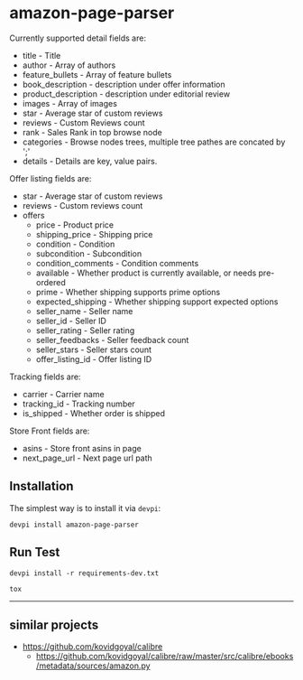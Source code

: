 amazon-page-parser
=====================

Currently supported detail fields are:
* title - Title
* author - Array of authors
* feature_bullets - Array of feature bullets
* book_description - description under offer information
* product_description - description under editorial review
* images - Array of images
* star - Average star of custom reviews
* reviews - Custom Reviews count
* rank - Sales Rank in top browse node
* categories - Browse nodes trees, multiple tree pathes are concated by ';'
* details - Details are key, value pairs.

Offer listing fields are:
* star - Average star of custom reviews
* reviews - Custom reviews count
* offers
    * price - Product price
    * shipping_price - Shipping price
    * condition - Condition
    * subcondition - Subcondition
    * condition_comments - Condition comments
    * available - Whether product is currently available, or needs pre-ordered
    * prime - Whether shipping supports prime options
    * expected_shipping - Whether shipping support expected options
    * seller_name - Seller name
    * seller_id - Seller ID
    * seller_rating - Seller rating
    * seller_feedbacks - Seller feedback count
    * seller_stars - Seller stars count
    * offer_listing_id - Offer listing ID

Tracking fields are:
* carrier - Carrier name
* tracking_id - Tracking number
* is_shipped - Whether order is shipped


Store Front fields are:
* asins - Store front asins in page
* next_page_url - Next page url path


Installation
-------------

The simplest way is to install it via `devpi`:

    devpi install amazon-page-parser


Run Test
-------------

`devpi install -r requirements-dev.txt`

`tox`



---



## similar projects

- https://github.com/kovidgoyal/calibre
  - https://github.com/kovidgoyal/calibre/raw/master/src/calibre/ebooks/metadata/sources/amazon.py
